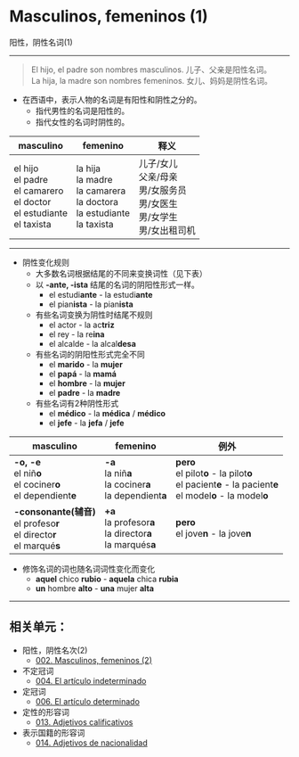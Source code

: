 ﻿# Masculinos, femeninos (1)
阳性，阴性名词(1)

-----

> El hijo, el padre son nombres masculinos. 儿子、父亲是阳性名词。
> <br>
> La hija, la madre son nombres femeninos. 女儿、妈妈是阴性名词。

* 在西语中，表示人物的名词是有阳性和阴性之分的。
  * 指代男性的名词是阳性的。
  * 指代女性的名词时阴性的。

masculino | femenino | 释义
--- | --- | ---
el hijo <br> el padre <br> el camarero <br> el doctor <br> el estudiante <br> el taxista | la hija <br> la madre <br> la camarera <br> la doctora <br> la estudiante <br> la taxista | 儿子/女儿 <br> 父亲/母亲 <br> 男/女服务员 <br> 男/女医生 <br> 男/女学生 <br> 男/女出租司机

---

* 阴性变化规则
  * 大多数名词根据结尾的不同来变换词性（见下表）
  * 以 **-ante, -ista** 结尾的名词的阴阳性形式一样。
    * el estudi**ante** - la estudi**ante**
    * el pian**ista** - la pian**ista**
  * 有些名词变换为阴性时结尾不规则
    * el actor - la ac**triz**
    * el rey - la re**ina**
    * el alcalde - la alcal**desa**
  * 有些名词的阴阳性形式完全不同
    * el **marido** - la **mujer**
    * el **papá** - la **mamá**
    * el **hombre** - la **mujer**
    * el **padre** - la **madre**
  * 有些名词有2种阴性形式
    * el **médico** - la **médica** / **médico**
    * el **jefe** - la **jefa** / **jefe**

masculino | femenino | 例外
--- | --- | ---
**-o, -e** <br> el niñ**o** <br> el cociner**o** <br> el dependient**e** | **-a** <br> la niñ**a** <br> la cociner**a** <br> la dependient**a** | **pero** <br> el pilot**o** - la pilot**o** <br> el pacient**e** - la pacient**e** <br> el model**o** - la model**o**
**-consonante(辅音)** <br> el profeso**r** <br> el directo**r** <br> el marqué**s** | **+a** <br> la profesor**a** <br> la director**a** <br> la marqués**a** | **pero** <br> el jove**n** - la jove**n**

* 修饰名词的词也随名词词性变化而变化
  * **aquel** chico **rubio** - **aquela** chica **rubia**
  * **un** hombre **alto** - **una** mujer **alta**

----

## 相关单元：
- 阳性，阴性名次(2)
  - [002. Masculinos, femeninos (2)](notes/002-el-libro-la-mesa.md)
- 不定冠词
  - [004. El artículo indeterminado](notes/004-un-una-unos-unas.md)
- 定冠词
  - [006. El artículo determinado](notes/006-el-la-los-las.md)
- 定性的形容词
  - [013. Adjetivos calificativos](notes/013-un-coche-pequeño.md)
- 表示国籍的形容词
  - [014. Adjetivos de nacionalidad](notes/014-una-amiga-chilena.md)
